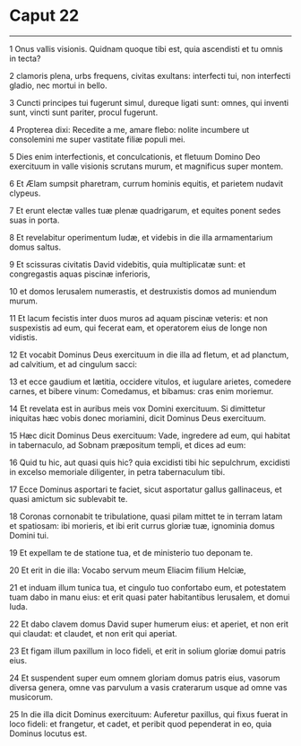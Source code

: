 # Caput 22

***

1 Onus vallis visionis. Quidnam quoque tibi est, quia ascendisti et tu omnis in tecta?

2 clamoris plena, urbs frequens, civitas exultans: interfecti tui, non interfecti gladio, nec mortui in bello.

3 Cuncti principes tui fugerunt simul, dureque ligati sunt: omnes, qui inventi sunt, vincti sunt pariter, procul fugerunt.

4 Propterea dixi: Recedite a me, amare flebo: nolite incumbere ut consolemini me super vastitate filiæ populi mei.

5 Dies enim interfectionis, et conculcationis, et fletuum Domino Deo exercituum in valle visionis scrutans murum, et magnificus super montem.

6 Et Ælam sumpsit pharetram, currum hominis equitis, et parietem nudavit clypeus.

7 Et erunt electæ valles tuæ plenæ quadrigarum, et equites ponent sedes suas in porta.

8 Et revelabitur operimentum Iudæ, et videbis in die illa armamentarium domus saltus.

9 Et scissuras civitatis David videbitis, quia multiplicatæ sunt: et congregastis aquas piscinæ inferioris,

10 et domos Ierusalem numerastis, et destruxistis domos ad muniendum murum.

11 Et lacum fecistis inter duos muros ad aquam piscinæ veteris: et non suspexistis ad eum, qui fecerat eam, et operatorem eius de longe non vidistis.

12 Et vocabit Dominus Deus exercituum in die illa ad fletum, et ad planctum, ad calvitium, et ad cingulum sacci:

13 et ecce gaudium et lætitia, occidere vitulos, et iugulare arietes, comedere carnes, et bibere vinum: Comedamus, et bibamus: cras enim moriemur.

14 Et revelata est in auribus meis vox Domini exercituum. Si dimittetur iniquitas hæc vobis donec moriamini, dicit Dominus Deus exercituum.

15 Hæc dicit Dominus Deus exercituum: Vade, ingredere ad eum, qui habitat in tabernaculo, ad Sobnam præpositum templi, et dices ad eum:

16 Quid tu hic, aut quasi quis hic? quia excidisti tibi hic sepulchrum, excidisti in excelso memoriale diligenter, in petra tabernaculum tibi.

17 Ecce Dominus asportari te faciet, sicut asportatur gallus gallinaceus, et quasi amictum sic sublevabit te.

18 Coronas cornonabit te tribulatione, quasi pilam mittet te in terram latam et spatiosam: ibi morieris, et ibi erit currus gloriæ tuæ, ignominia domus Domini tui.

19 Et expellam te de statione tua, et de ministerio tuo deponam te.

20 Et erit in die illa: Vocabo servum meum Eliacim filium Helciæ,

21 et induam illum tunica tua, et cingulo tuo confortabo eum, et potestatem tuam dabo in manu eius: et erit quasi pater habitantibus Ierusalem, et domui Iuda.

22 Et dabo clavem domus David super humerum eius: et aperiet, et non erit qui claudat: et claudet, et non erit qui aperiat.

23 Et figam illum paxillum in loco fideli, et erit in solium gloriæ domui patris eius.

24 Et suspendent super eum omnem gloriam domus patris eius, vasorum diversa genera, omne vas parvulum a vasis craterarum usque ad omne vas musicorum.

25 In die illa dicit Dominus exercituum: Auferetur paxillus, qui fixus fuerat in loco fideli: et frangetur, et cadet, et peribit quod pependerat in eo, quia Dominus locutus est.

